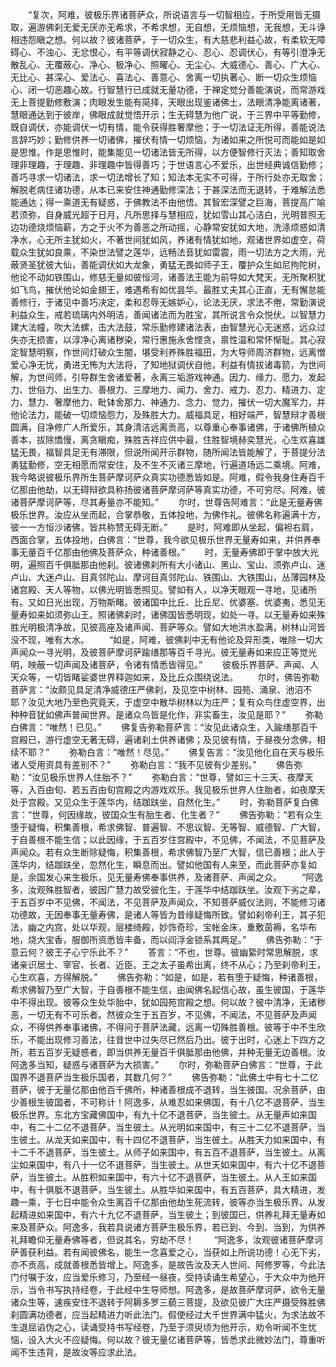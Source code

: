 <!-- { "loadSidebar": true } -->
　　“复次，阿难，彼极乐界诸菩萨众，所说语言与一切智相应，于所受用皆无摄取，遍游佛刹无爱无厌亦无希求，不希求想，无自想，无烦恼想，无我想，无斗诤相违怨瞋之想。何以故？彼诸菩萨，于一切众生，有大慈悲利益心故，有柔软无障碍心、不浊心、无忿恨心，有平等调伏寂静之心、忍心、忍调伏心，有等引澄净无散乱心、无覆蔽心、净心、极净心、照曜心、无尘心、大威德心、善心、广大心、无比心、甚深心、爱法心、喜法心、善意心、舍离一切执著心、断一切众生烦恼心、闭一切恶趣心故。行智慧行已成就无量功德，于禅定觉分善能演说，而常游戏无上菩提勤修敷演；肉眼发生能有简择，天眼出现鉴诸佛土，法眼清净能离诸著，慧眼通达到于彼岸，佛眼成就觉悟开示；生无碍慧为他广说，于三界中平等勤修，既自调伏，亦能调伏一切有情，能令获得胜奢摩他；于一切法证无所得，善能说法言辞巧妙；勤修供养一切诸佛，摧伏有情一切烦恼，为诸如来之所悦可而能如是如是思惟。作是思惟时，能集能见一切诸法皆无所得，以方便智修行灭法；善知取舍理非理趣，于理趣、非理趣中皆得善巧；于世语言心不爱乐，出世经典诚信勤修；善巧寻求一切诸法，求一切法增长了知；知法本无实不可得，于所行处亦无取舍；解脱老病住诸功德，从本已来安住神通勤修深法；于甚深法而无退转，于难解法悉能通达；得一乘道无有疑惑，于佛教法不由他悟。其智宏深譬之巨海，菩提高广喻若须弥，自身威光超于日月，凡所思择与慧相应，犹如雪山其心洁白，光明普照无边功德烧烦恼薪，方之于火不为善恶之所动摇，心静常安犹如大地，洗涤烦惑如清净水，心无所主犹如火，不著世间犹如风，养诸有情犹如地，观诸世界如虚空，荷载众生犹如良乘，不染世法譬之莲华，远畅法音犹如雷震，雨一切法方之大雨，光蔽贤圣犹彼大仙，善能调伏如大龙象，勇猛无畏如师子王，覆护众生如尼拘陀树，他论不动如铁围山，修慈无量如彼恒河，诸善法王能为前导如大梵天，无所聚积犹如飞鸟，摧伏他论如金翅王，难遇希有如优昙华。最胜丈夫其心正直，无有懈怠能善修行，于诸见中善巧决定，柔和忍辱无嫉妒心，论法无厌，求法不倦，常勤演说利益众生，戒若琉璃内外明洁，善闻诸法而为胜宝，其所说言令众悦伏。以智慧力建大法幢，吹大法螺，击大法鼓，常乐勤修建诸法表，由智慧光心无迷惑，远众过失亦无损害，以淳净心离诸秽染，常行惠施永舍悭贪，禀性温和常怀惭耻。其心寂定智慧明察，作世间灯破众生闇，堪受利养殊胜福田，为大导师周济群物，远离憎爱心净无忧，勇进无怖为大法将，了知地狱调伏自他，利益有情拔诸毒箭，为世间解，为世间师，引导群生舍诸爱著，永离三垢游戏神通。因力、缘力、愿力、发起力、世俗力、出生力、善根力、三摩地力、闻力、舍力、戒力、忍力、精进力、定力、慧力、奢摩他力、毗钵舍那力、神通力、念力、觉力，摧伏一切大魔军力，并他论法力，能破一切烦恼怨力，及殊胜大力。威福具足，相好端严，智慧辩才善根圆满，目净修广人所爱乐，其身清洁远离贡高，以尊重心奉事诸佛，于诸佛所植众善本，拔除憍慢，离贪瞋痴，殊胜吉祥应供中最，住胜智境赫奕慧光，心生欢喜雄猛无畏，福智具足无有滞限，但说所闻开示群物，随所闻法皆能解了，于菩提分法勇猛勤修，空无相愿而常安住，及不生不灭诸三摩地，行遍道场远二乘境。阿难，我今略说彼极乐界所生菩萨摩诃萨众真实功德悉皆如是。阿难，假令我身住寿百千亿那由他劫，以无碍辩欲具称扬彼诸菩萨摩诃萨等真实功德，不可穷尽。阿难，彼诸菩萨摩诃萨等，尽其寿量亦不能知。”
　　尔时，世尊告阿难言：“此是无量寿佛极乐世界。汝应从坐而起，合掌恭敬，五体投地，为佛作礼。彼佛名称遍满十方，彼一一方恒沙诸佛，皆共称赞无碍无断。”
　　是时，阿难即从坐起，偏袒右肩，西面合掌，五体投地，白佛言：“世尊，我今欲见极乐世界无量寿如来，并供养奉事无量百千亿那由他佛及菩萨众，种诸善根。”
　　时，无量寿佛即于掌中放大光明，遍照百千俱胝那由他刹。彼诸佛刹所有大小诸山、黑山、宝山、须弥卢山、迷卢山、大迷卢山、目真邻陀山、摩诃目真邻陀山、铁围山、大铁围山，丛薄园林及诸宫殿、天人等物，以佛光明皆悉照见。譬如有人，以净天眼观一寻地，见诸所有。又如日光出现，万物斯睹。彼诸国中比丘、比丘尼、优婆塞、优婆夷，悉见无量寿如来如须弥山王。照诸佛刹时，诸佛国皆悉明现，如处一寻。以无量寿如来殊胜光明极清净故，见彼高座及诸声闻、菩萨等众。譬如大地洪水盈满，树林山河皆没不现，唯有大水。
　　“如是，阿难，彼佛刹中无有他论及异形类，唯除一切大声闻众一寻光明，及彼菩萨摩诃萨踰缮那等百千寻光。彼无量寿如来应正等觉光明，映蔽一切声闻及诸菩萨，令诸有情悉皆得见。”
　　彼极乐界菩萨、声闻、人天众等，一切皆睹娑婆世界释迦如来，及比丘众围绕说法。
　　尔时，佛告弥勒菩萨言：“汝颇见具足清净威德庄严佛刹，及见空中树林、园苑、涌泉、池沼不耶？汝见大地乃至色究竟天，于虚空中散华树林以为庄严；复有众鸟住虚空界，出种种音犹如佛声普闻世界。是诸众鸟皆是化作，非实畜生，汝见是耶？”
　　弥勒白佛言：“唯然！已见。”
　　佛复告弥勒菩萨言：“汝见此诸众生，入踰缮那百千宫殿已，游行虚空无著无碍，遍诸刹土供养诸佛；及见彼有情，于昼夜分念佛，相续不耶？”
　　弥勒白言：“唯然！尽见。”
　　佛复告言：“汝见他化自在天与极乐诸人受用资具有差别不？”
　　弥勒白言：“我不见彼有少差别。”
　　佛告弥勒：“汝见极乐世界人住胎不？”
　　弥勒白言：“世尊，譬如三十三天、夜摩天等，入百由旬、若五百由旬宫殿之内游戏欢乐。我见极乐世界人住胎者，如夜摩天处于宫殿。又见众生于莲华内，结跏趺坐，自然化生。”
　　时，弥勒菩萨复白佛言：“世尊，何因缘故，彼国众生有胎生者、化生者？”
　　佛告弥勒：“若有众生堕于疑悔，积集善根，希求佛智、普遍智、不思议智、无等智、威德智、广大智，于自善根不能生信；以此因缘，于五百岁住宫殿中，不见佛，不闻法，不见菩萨及声闻众。若有众生断除疑悔，积集善根，希求佛智乃至广大智，信已善根；此人于莲华内，结跏趺坐，忽然化生，瞬息而出。譬如他国有人来至，而此菩萨亦复如是，余国发心来生极乐，见无量寿佛奉事供养，及诸菩萨、声闻之众。
　　“阿逸多，汝观殊胜智者，彼因广慧力故受彼化生，于莲华中结跏趺坐。汝观下劣之辈，于五百岁中不见佛，不闻法，不见菩萨及声闻众，不知菩萨威仪法则，不能修习诸功德故，无因奉事无量寿佛，是诸人等皆为昔缘疑悔所致。譬如刹帝利王，其子犯法，幽之内宫，处以华观，层楼绮殿，妙饰奇珍，宝帐金床，重敷茵褥，名华布地，烧大宝香，服御所资悉皆丰备，而以阎浮金锁系其两足。”
　　佛告弥勒：“于意云何？彼王子心宁乐此不？”
　　答言：“不也，世尊。彼幽絷时常思解脱，求诸亲识居士、宰官、长者、近臣。王之太子虽希出离，终不从心；乃至刹帝利王，心生欢喜，方得解脱。”
　　佛告弥勒：“如是，如是，若有堕于疑悔，种诸善根，希求佛智乃至广大智，于自善根不能生信，由闻佛名起信心故，虽生彼国，于莲华中不得出现。彼等众生处华胎中，犹如园苑宫殿之想。何以故？彼中清净，无诸秽恶，一切无有不可乐者。然彼众生于五百岁，不见佛，不闻法，不见菩萨及声闻众，不得供养奉事诸佛，不得问于菩萨法藏，远离一切殊胜善根。彼等于中不生欣乐，不能出现修习善法，往昔世中过失尽已然后乃出。彼于出时，心迷上下四方之所，若五百岁无疑惑者，即当供养无量百千俱胝那由他佛，并种无量无边善根。汝阿逸多当知，疑惑与诸菩萨为大损害。”
　　尔时，弥勒菩萨白佛言：“世尊，于此国界不退菩萨当生极乐国者，其数几何？”
　　佛告弥勒：“此佛土中有七十二亿菩萨，彼于无量亿那由他百千佛所，种诸善根成不退转，当生彼国。况余菩萨，由少善根生彼国者，不可称计！阿逸多，从难忍如来佛国，有十八亿不退菩萨，当生极乐世界。东北方宝藏佛国中，有九十亿不退菩萨，当生彼土。从无量声如来国中，有二十二亿不退菩萨，当生彼土。从光明如来国中，有三十二亿不退菩萨，当生彼土。从龙天如来国中，有十四亿不退菩萨，当生彼土。从胜天力如来国中，有十二千不退菩萨，当生彼土。从师子如来国中，有五百不退菩萨，当生彼土。从离尘如来国中，有八十一亿不退菩萨，当生彼土。从世天如来国中，有六十亿不退菩萨，当生彼土。从胜积如来国中，有六十亿不退菩萨，当生彼土。从人王如来国中，有十俱胝不退菩萨，当生彼土。从胜华如来国中，有五百菩萨，具大精进，发趣一乘，于七日中能令众生离百千亿那由他劫生死流转，彼等亦当生极乐界。从发起精进如来国中，有六十九亿不退菩萨，当生彼土；到彼国已，供养礼拜无量寿如来及菩萨众。阿逸多，我若具说诸方菩萨生极乐界，若已到、今到、当到，为供养礼拜瞻仰无量寿佛等者，但说其名，穷劫不尽！
　　“阿逸多，汝观彼诸菩萨摩诃萨善获利益。若有闻彼佛名，能生一念喜爱之心，当获如上所说功德！心无下劣，亦不贡高，成就善根悉皆增上。阿逸多，是故告汝及天人世间、阿修罗等，今此法门付嘱于汝，应当爱乐修习，乃至经一昼夜，受持读诵生希望心，于大众中为他开示，当令书写执持经卷，于此经中生导师想。阿逸多，是故菩萨摩诃萨，欲令无量诸众生等，速疾安住不退转于阿耨多罗三藐三菩提，及欲见彼广大庄严摄受殊胜佛刹圆满功德者，应当起精进力听此法门。假使经过大千世界满中猛火，为求法故不生退屈谄伪之心，读诵受持书写经卷，乃至于须臾顷为他开示，劝令听闻不生忧恼，设入大火不应疑悔。何以故？彼无量亿诸菩萨等，皆悉求此微妙法门，尊重听闻不生违背，是故汝等应求此法。
